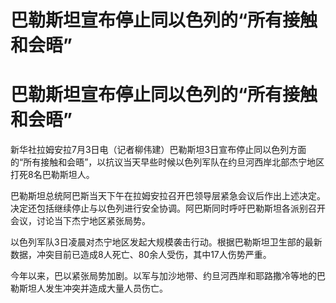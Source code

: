 # 巴勒斯坦宣布停止同以色列的“所有接触和会晤”

# 巴勒斯坦宣布停止同以色列的“所有接触和会晤”

新华社拉姆安拉7月3日电（记者柳伟建）巴勒斯坦3日宣布停止同以色列方面的“所有接触和会晤”，以抗议当天早些时候以色列军队在约旦河西岸北部杰宁地区打死8名巴勒斯坦人。

巴勒斯坦总统阿巴斯当天下午在拉姆安拉召开巴领导层紧急会议后作出上述决定。决定还包括继续停止与以色列进行安全协调。阿巴斯同时呼吁巴勒斯坦各派别召开会议，讨论当下杰宁地区紧张局势。

以色列军队3日凌晨对杰宁地区发起大规模袭击行动。根据巴勒斯坦卫生部的最新数据，冲突目前已造成8人死亡、80余人受伤，其中17人伤势严重。

今年以来，巴以紧张局势加剧。以军与加沙地带、约旦河西岸和耶路撒冷等地的巴勒斯坦人发生冲突并造成大量人员伤亡。

